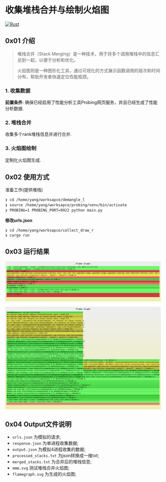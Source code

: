 # 收集堆栈合并与绘制火焰图
[![Rust](https://github.com/yangrudan/collect_draw_r/actions/workflows/rust.yml/badge.svg)](https://github.com/yangrudan/collect_draw_r/actions/workflows/rust.yml)

## 0x01 介绍

>堆栈合并（Stack Merging）是一种技术，用于将多个调用堆栈中的信息汇总到一起，以便于分析和优化。
>
>火焰图则是一种图形化工具，通过可视化的方式展示函数调用的层次和时间分布，帮助开发者快速定位性能瓶颈。

### 1. 收集数据
**前置条件**: 确保已经启用了性能分析工具Probing网页服务，并且已经生成了性能分析数据.

### 2. 堆栈合并
收集多个rank堆栈信息并进行合并.

### 3. 火焰图绘制
定制化火焰图生成.

## 0x02 使用方式

准备工作(提供堆栈)
```bash
❯ cd /home/yang/worksapce/demangle_l                                                                                                                      
❯ source /home/yang/worksapce/probing/venv/bin/activate
❯ PROBING=1 PROBING_PORT=9922 python main.py     
```

**修改urls.json**

```
❯ cd /home/yang/worksapce/collect_draw_r                                                                                                                      
❯ cargo run
```

## 0x03 运行结果

![mmm.svg](./output/flamegraph.svg)

![mmm222.svg](./output/flamegraph222.svg)

## 0x04 Output文件说明

- `urls.json` 为模拟的请求;
- `response.json` 为单进程收集数据;
- `output.json` 为模拟4进程收集的数据;
- `processed_stacks.txt` 为json转换成一维txt;
- `merged_stacks.txt` 为合并后的堆栈信息;
- `mmm.svg` 测试堆栈合并火焰图;
- `flamegraph.svg` 为生成的火焰图;
